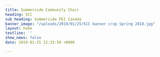 ```yaml
---
title: Summerside Community Choir
heading: SCC
sub_heading: Summerside PEI Canada
banner_image: "/uploads/2019/01/25/SCC banner crop Spring 2018.jpg"
layout: home
textline: ''
show_news: false
date: 2019-01-25 22:33:50 +0000

---
```

